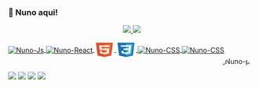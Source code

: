 ### 💬 Nuno aqui!
<div align="center">
  <a href="https://github.com/nunofoxs">
  <img height="180" src="https://github-readme-stats.vercel.app/api?username=nunofoxs&show_icons=true&theme=swift&include_all_commits=true&count_private=true"/>
  <img height="180" src="https://github-readme-stats.vercel.app/api/top-langs/?username=nunofoxs&layout=compact&langs_count=7&theme=swift"/>
</div>

<div style="display: inline_block"><br>
  <img align="center" alt="Nuno-Js" height="30" width="40" src="https://cdn.jsdelivr.net/gh/devicons/devicon/icons/canva/canva-original.svg">
  <img align="center" alt="Nuno-React" height="30" width="40" src="https://cdn.jsdelivr.net/gh/devicons/devicon/icons/photoshop/photoshop-plain.svg">
  <img align="center" alt="Nuno-HTML" height="30" width="40" src="https://raw.githubusercontent.com/devicons/devicon/master/icons/html5/html5-original.svg">
  <img align="center" alt="Nuno-CSS" height="30" width="40" src="https://raw.githubusercontent.com/devicons/devicon/master/icons/css3/css3-original.svg">
  <img align="center" alt="Nuno-CSS" height="30" width="40" src="https://cdn.jsdelivr.net/gh/devicons/devicon/icons/premierepro/premierepro-plain.svg">
  <img align="center" alt="Nuno-CSS" height="30" width="40" src="https://cdn.jsdelivr.net/gh/devicons/devicon/icons/lua/lua-original.svg">
  <img align="right" alt="Nuno-pic" height="150" style="border-radius:50px;" src="https://avatars.githubusercontent.com/u/106190422?s=400&u=3af431268d85f68cfc2b622956023d8c54aa30a3&v=4">
</div>
  
  ##
 
<div> 
  <a href="https://www.youtube.com/channel/UCPd9QpdCh2E9cAnitNq__-g" target="_blank"><img src="https://img.shields.io/badge/YouTube-FF0000?style=for-the-badge&logo=youtube&logoColor=white" target="_blank"></a>
  <a href="https://instagram.com/nunofoxs" target="_blank"><img src="https://img.shields.io/badge/-Instagram-%23E4405F?style=for-the-badge&logo=instagram&logoColor=white" target="_blank"></a>
 	<a href="https://www.twitch.tv/nunofoxs" target="_blank"><img src="https://img.shields.io/badge/Twitch-9146FF?style=for-the-badge&logo=twitch&logoColor=white" target="_blank"></a>
 <a href="https://discord.gg/" target="_blank"><img src="https://img.shields.io/badge/Discord-7289DA?style=for-the-badge&logo=discord&logoColor=white" target="_blank"></a> 
 
  
 
</div>
